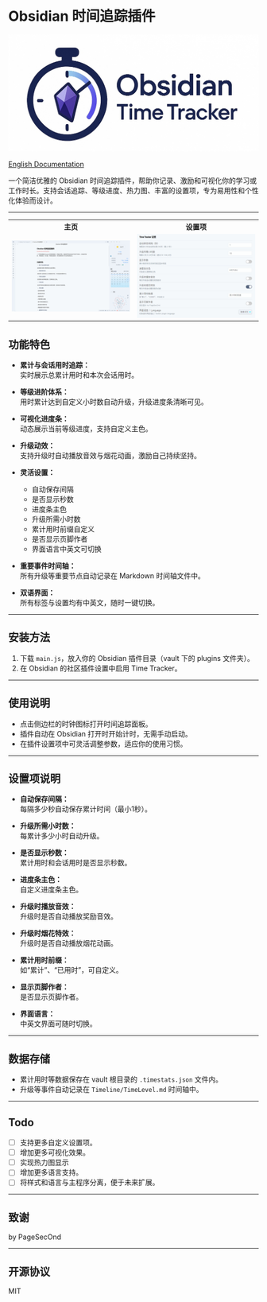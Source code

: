 # Obsidian 时间追踪插件

![Logo](assets/logo.png)

[English Documentation](./README.md)

一个简洁优雅的 Obsidian 时间追踪插件，帮助你记录、激励和可视化你的学习或工作时长。支持会话追踪、等级进度、热力图、丰富的设置项，专为易用性和个性化体验而设计。

---

<table>
  <tr>
    <th align="center">主页</th>
    <th align="center">设置项</th>
  </tr>
  <tr>
    <td align="center"><img src="assets/zh-CN/main.png" width="300"/></td>
    <td align="center"><img src="assets/zh-CN/settings.png" width="300"/></td>
  </tr>
</table>

## 功能特色

- **累计与会话用时追踪：**  
  实时展示总累计用时和本次会话用时。

- **等级进阶体系：**  
  用时累计达到自定义小时数自动升级，升级进度条清晰可见。

- **可视化进度条：**  
  动态展示当前等级进度，支持自定义主色。

- **升级动效：**  
  支持升级时自动播放音效与烟花动画，激励自己持续坚持。

- **灵活设置：**  
  - 自动保存间隔
  - 是否显示秒数
  - 进度条主色
  - 升级所需小时数
  - 累计用时前缀自定义
  - 是否显示页脚作者
  - 界面语言中英文可切换

- **重要事件时间轴：**  
  所有升级等重要节点自动记录在 Markdown 时间轴文件中。

- **双语界面：**  
  所有标签与设置均有中英文，随时一键切换。

---

## 安装方法

1. 下载 `main.js`，放入你的 Obsidian 插件目录（vault 下的 plugins 文件夹）。
2. 在 Obsidian 的社区插件设置中启用 Time Tracker。

---

## 使用说明

- 点击侧边栏的时钟图标打开时间追踪面板。
- 插件自动在 Obsidian 打开时开始计时，无需手动启动。
- 在插件设置项中可灵活调整参数，适应你的使用习惯。

---

## 设置项说明

- **自动保存间隔：**  
  每隔多少秒自动保存累计时间（最小1秒）。

- **升级所需小时数：**  
  每累计多少小时自动升级。

- **是否显示秒数：**  
  累计用时和会话用时是否显示秒数。

- **进度条主色：**  
  自定义进度条主色。

- **升级时播放音效：**  
  升级时是否自动播放奖励音效。

- **升级时烟花特效：**  
  升级时是否自动播放烟花动画。

- **累计用时前缀：**  
  如“累计”、“已用时”，可自定义。

- **显示页脚作者：**  
  是否显示页脚作者。

- **界面语言：**  
  中英文界面可随时切换。

---

## 数据存储

- 累计用时等数据保存在 vault 根目录的 `.timestats.json` 文件内。
- 升级等事件自动记录在 `Timeline/TimeLevel.md` 时间轴中。

---

## Todo
- [ ] 支持更多自定义设置项。
- [ ] 增加更多可视化效果。
- [ ] 实现热力图显示
- [ ] 增加更多语言支持。
- [ ] 将样式和语言与主程序分离，便于未来扩展。

---

## 致谢

by PageSecOnd

---

## 开源协议

MIT
